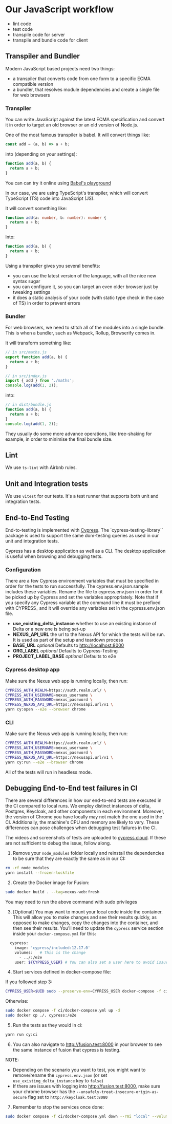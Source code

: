 # Our JavaScript workflow

- lint code
- test code
- transpile code for server
- transpile and bundle code for client

## Transpiler and Bundler

Modern JavaScript based projects need two things:

- a transpiler that converts code from one form to a specific ECMA compatible version
- a bundler, that resolves module dependencies and create a single file for web browsers

### Transpiler

You can write JavaScript against the latest ECMA specification and convert it in order to target an old browser or an old version of Node.js.

One of the most famous transpiler is babel. It will convert things like:

```javascript
const add = (a, b) => a + b;
```

into (depending on your settings):

```javascript
function add(a, b) {
  return a + b;
}
```

You can can try it online using [Babel's playground](https://babeljs.io/en/repl)

In our case, we are using TypeScript's transpiler, which will convert TypeScript (TS) code into JavaScript (JS).

It will convert something like:

```typescript
function add(a: number, b: number): number {
  return a + b;
}
```

Into:

```javascript
function add(a, b) {
  return a + b;
}
```

Using a transpiler gives you several benefits:

- you can use the latest version of the language, with all the nice new syntax sugar
- you can configure it, so you can target an even older browser just by tweaking settings
- it does a static analysis of your code (with static type check in the case of TS) in order to prevent errors

### Bundler

For web browsers, we need to stitch all of the modules into a single bundle. This is when a bundler, such as Webpack, Rollup, Browserify comes in.

It will transform something like:

```javascript
// in src/maths.js
export function add(a, b) {
  return a + b;
}

// in src/index.js
import { add } from './maths';
console.log(add(1, 2));
```

into:

```javascript
// in dist/bundle.js
function add(a, b) {
  return a + b;
}
console.log(add(1, 2));
```

They usually do some more advance operations, like tree-shaking for example, in order to minimise the final bundle size.

## Lint

We use `ts-lint` with Airbnb rules.

## Unit and Integration tests

We use `vitest` for our tests. It's a test runner that supports both unit and integration tests.

## End-to-End Testing

End-to-testing is implemented with [Cypress]('https://www.cypress.io'). The `cypress-testing-library`` package is used to support the same dom-testing queries as used in our unit and integration tests.

Cypress has a desktop application as well as a CLI. The desktop application is useful when browsing and debugging tests.

### Configuration

There are a few Cypress environment variables that must be specified in order for the tests to run successfully. The cypress.env.json.sample includes these variables. Rename the file to cypress.env.json in order for it be picked up by Cypress and set the variables appropriately. Note that if you specify any Cypress variable at the command line it must be prefixed with CYPRESS\_ and it will override any variables set in the cypress.env.json file.

- **use_existing_delta_instance** whether to use an existing instance of Delta or a new one is being set-up
- **NEXUS_API_URL** the url to the Nexus API for which the tests will be run. It is used as part of the setup and teardown process
- **BASE_URL** _optional_ Defaults to <http://localhost:8000>
- **ORG_LABEL** _optional_ Defaults to Cypress-Testing
- **PROJECT_LABEL_BASE** _optional_ Defaults to e2e

### Cypress desktop app

Make sure the Nexus web app is running locally, then run:

```sh
CYPRESS_AUTH_REALM=https://auth.realm.url/ \
CYPRESS_AUTH_USERNAME=nexus_username \
CYPRESS_AUTH_PASSWORD=nexus_password \
CYPRESS_NEXUS_API_URL=https://nexusapi.url/v1 \
yarn cy:open --e2e --browser chrome
```

### CLI

Make sure the Nexus web app is running locally, then run:

```sh
CYPRESS_AUTH_REALM=https://auth.realm.url/ \
CYPRESS_AUTH_USERNAME=nexus_username \
CYPRESS_AUTH_PASSWORD=nexus_password \
CYPRESS_NEXUS_API_URL=https://nexusapi.url/v1 \
yarn cy:run --e2e --browser chrome
```

All of the tests will run in headless mode.

## Debugging End-to-End test failures in CI

There are several differences in how our end-to-end tests are executed in the CI compared to local runs. We employ distinct instances of delta, Postgres, Keycloak, and other components in each environment. Moreover, the version of Chrome you have locally may not match the one used in the CI. Additionally, the machine's CPU and memory are likely to vary. These differences can pose challenges when debugging test failures in the CI.

The videos and screenshots of tests are uploaded to [cypress cloud](https://cloud.cypress.io). If these are not sufficient to debug the issue, follow along.

1. Remove your `node_modules` folder locally and reinstall the dependencies to be sure that they are exactly the same as in our CI:

```sh
rm -rf node_modules
yarn install --frozen-lockfile
```

2. Create the Docker image for Fusion:

```sh
sudo docker build . --tag=nexus-web:fresh
```

You may need to run the above command with sudo privileges

3. [Optional] You may want to mount your local code inside the container. This will allow you to make changes and see their results quickly, as opposed to make changes, copy the changes into the container, and then see their results. You'll need to update the `cypress` service section inside your `docker-compose.yml` for this:

```sh
  cypress:
    image: 'cypress/included:12.17.0'
    volumes:   # This is the change
      - ../:/e2e
    user: ${CYPRESS_USER} # You can also set a user here to avoid issues with file permissions. This is optional.
```

4. Start services defined in docker-compose file:

If you followed step 3:

```sh
CYPRESS_USER=$UID sudo --preserve-env=CYPRESS_USER docker-compose -f ci/docker-compose.yml up -d
```

Otherwise:

```sh
sudo docker compose -f ci/docker-compose.yml up -d
sudo docker cp ./. cypress:/e2e
```

5. Run the tests as they would in ci:

```sh
yarn run cy:ci
```

6. You can also navigate to <http://fusion.test:8000> in your browser to see the same instance of fusion that cypress is testing.

NOTE:

- Depending on the scenario you want to test, you might want to remove/rename the `cypress.env.json` (or set `use_existing_delta_instance` key to `false`)
- If there are issues with logging into http://fusion.test:8000, make sure your chrome browser has the `--unsafely-treat-insecure-origin-as-secure` flag set to `http://keycloak.test:8080`

7. Remember to stop the services once done:

```sh
sudo docker compose -f ci/docker-compose.yml down --rmi "local" --volumes
```
